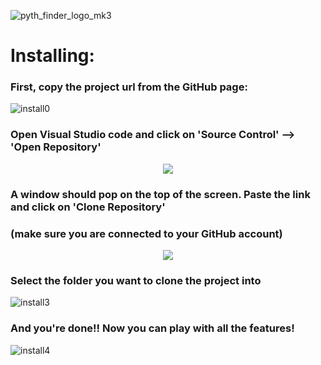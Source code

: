 ![pyth_finder_logo_mk3](https://github.com/omegacoreFLL/PythFinder/assets/159171107/1dc439b2-0ac0-40f8-95fd-4883b0507603)

# **Installing:**
### First, copy the project url from the GitHub page:

![install0](https://github.com/omegacoreFLL/PythFinder/assets/159171107/f92ec725-ea0a-466c-a23b-bc8e0067dc9e)

### Open Visual Studio code and click on 'Source Control' --> 'Open Repository'

<p align="center">
    <img src="https://github.com/omegacoreFLL/PythFinder/assets/159171107/aa8d7de3-aee8-41cc-98a4-44bf99402044">
</p>

### A window should pop on the top of the screen. Paste the link and click on 'Clone Repository' <br>
### (make sure you are connected to your GitHub account)

<p align="center">
    <img src="https://github.com/omegacoreFLL/PythFinder/assets/159171107/359b197b-92bc-4c27-92ab-64ebb9026b25">
</p>


###  Select the folder you want to clone the project into

![install3](https://github.com/omegacoreFLL/PythFinder/assets/159171107/93a69fb0-421e-403e-a411-1421279aa07e)

### And you're done!! Now you can play with all the features!

![install4](https://github.com/omegacoreFLL/PythFinder/assets/159171107/2b99c894-ec84-4809-8e59-796e1ce52da7)

